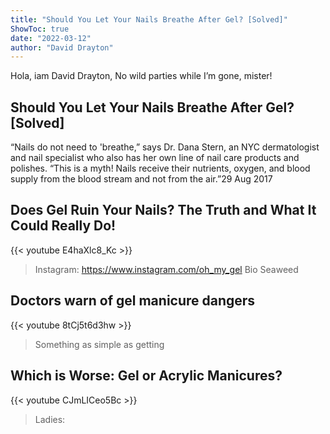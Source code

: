 ```yaml
---
title: "Should You Let Your Nails Breathe After Gel? [Solved]"
ShowToc: true 
date: "2022-03-12"
author: "David Drayton" 
---
```


Hola, iam David Drayton, No wild parties while I’m gone, mister!
## Should You Let Your Nails Breathe After Gel? [Solved]
“Nails do not need to 'breathe,” says Dr. Dana Stern, an NYC dermatologist and nail specialist who also has her own line of nail care products and polishes. “This is a myth! Nails receive their nutrients, oxygen, and blood supply from the blood stream and not from the air.”29 Aug 2017

## Does Gel Ruin Your Nails? The Truth and What It Could Really Do!
{{< youtube E4haXlc8_Kc >}}
>Instagram: https://www.instagram.com/oh_my_gel Bio Seaweed 

## Doctors warn of gel manicure dangers
{{< youtube 8tCj5t6d3hw >}}
>Something as simple as getting 

## Which is Worse: Gel or Acrylic Manicures?
{{< youtube CJmLICeo5Bc >}}
>Ladies: 

